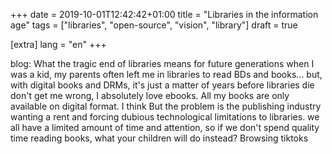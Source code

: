 +++
date = 2019-10-01T12:42:42+01:00
title = "Libraries in the information age"
tags = ["libraries", "open-source", "vision", "library"]
draft = true

[extra]
lang = "en"
+++


blog: What the tragic end of libraries means for future generations
when I was a kid, my parents often left me in libraries to read BDs and books...
but, with digital books and DRMs, it's just a matter of years before libraries die
don't get me wrong, I absolutely love ebooks. All my books are only available on digital format. I think
But the problem is the publishing industry wanting a rent and forcing dubious technological limitations to libraries.
we all have a limited amount of time and attention, so if we don't spend quality time reading books, what your children will do instead? Browsing tiktoks

